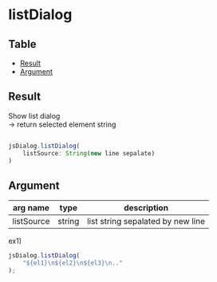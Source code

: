 # listDialog


Table
-----------------

* [Result](#result)
* [Argument](#argument)


## Result

Show list dialog    
-> return selected element string  


```js.js

jsDialog.listDialog(
	listSource: String(new line sepalate)
)

```

## Argument

| arg name | type | description                       |
| -------- | -------- |-----------------------------------|
| listSource | string | list string sepalated by new line |

ex1)

```js.js
jsDialog.listDialog(
	"${el1}\n${el2}\n${el3}\n.."
);
```
